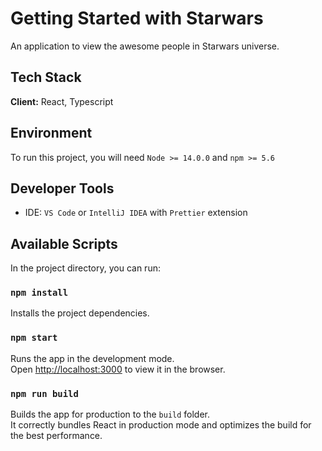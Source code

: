 # Getting Started with Starwars

An application to view the awesome people in Starwars universe.

## Tech Stack

**Client:** React, Typescript

## Environment

To run this project, you will need `Node >= 14.0.0` and `npm >= 5.6`

## Developer Tools

- IDE: `VS Code` or `IntelliJ IDEA` with `Prettier` extension

## Available Scripts

In the project directory, you can run:

### `npm install`

Installs the project dependencies.

### `npm start`

Runs the app in the development mode.\
Open [http://localhost:3000](http://localhost:3000) to view it in the browser.

### `npm run build`

Builds the app for production to the `build` folder.\
It correctly bundles React in production mode and optimizes the build for the best performance.
